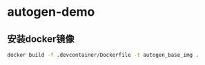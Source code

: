 # autogen-demo

## 安装docker镜像

```bash
docker build -f .devcontainer/Dockerfile -t autogen_base_img .
```
